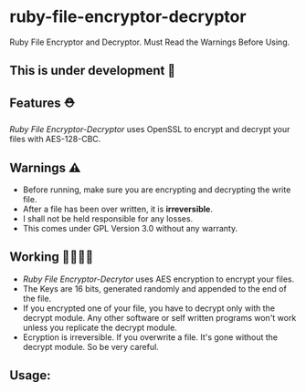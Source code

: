 # ruby-file-encryptor-decryptor
Ruby File Encryptor and Decryptor. Must Read the Warnings Before Using.

## This is under development 🚧

## Features ⛑
*Ruby File Encryptor-Decryptor* uses OpenSSL to encrypt and decrypt your files with AES-128-CBC.

## Warnings ⚠️
+ Before running, make sure you are encrypting and decrypting the write file.
+ After a file has been over written, it is **irreversible**.
+ I shall not be held responsible for any losses.
+ This comes under GPL Version 3.0 without any warranty.

## Working 👨‍🏭👩‍🏭
+ *Ruby File Encryptor-Decrytor* uses AES encryption to encrypt your files.
+ The Keys are 16 bits, generated randomly and appended to the end of the file.
+ If you encrypted one of your file, you have to decrypt only with the decrypt module. Any other software or self written programs won't work unless you replicate the decrypt module.
+ Ecryption is irreversible. If you overwrite a file. It's gone without the decrypt module. So be very careful.

## Usage:
